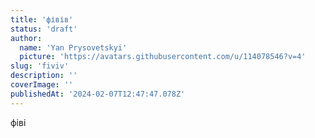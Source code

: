 ```yaml
---
title: 'фівів'
status: 'draft'
author:
  name: 'Yan Prysovetskyi'
  picture: 'https://avatars.githubusercontent.com/u/114078546?v=4'
slug: 'fiviv'
description: ''
coverImage: ''
publishedAt: '2024-02-07T12:47:47.078Z'
---
```


фіві